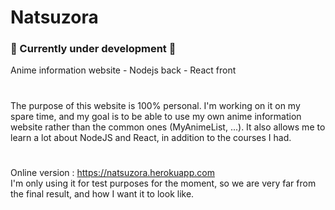 # Natsuzora
### 🚧 Currently under development 🚧 
Anime information website - Nodejs back - React front

#

The purpose of this website is 100% personal. I'm working on it on my spare time, and my goal is to be able to use my own anime information website rather than the common ones (MyAnimeList, ...). It also allows me to learn a lot about NodeJS and React, in addition to the courses I had.

#

Online version : https://natsuzora.herokuapp.com  
I'm only using it for test purposes for the moment, so we are very far from the final result, and how I want it to look like.
